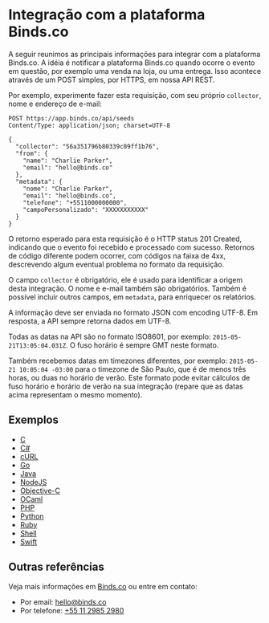 # Integração com a plataforma Binds.co

A seguir reunimos as principais informações para integrar com a plataforma Binds.co.
A idéia é notificar a plataforma Binds.co quando ocorre o evento em questão, por exemplo uma venda na loja, ou uma entrega. Isso acontece através de um POST simples, por HTTPS, em nossa API REST.

Por exemplo, experimente fazer esta requisição, com seu próprio `collector`, nome e endereço de e-mail:

```
POST https://app.binds.co/api/seeds
Content/Type: application/json; charset=UTF-8
```
```
{
  "collector": "56a351796b80339c09ff1b76",
  "from": {
    "name": "Charlie Parker",
    "email": "hello@binds.co"
  },
  "metadata": {
    "nome": "Charlie Parker",
    "email": "hello@binds.co",
    "telefone": "+5511000000000",
    "campoPersonalizado": "XXXXXXXXXXX"
  }
}
```

O retorno esperado para esta requisição é o HTTP status 201 Created, indicando que o evento foi recebido e processado com sucesso. Retornos de código diferente podem ocorrer, com códigos na faixa de 4xx, descrevendo algum eventual problema no formato da requisição.

O campo `collector` é obrigatório, ele é usado para identificar a origem desta integração. O nome e e-mail também são obrigatórios. Também é possível incluir outros campos, em `metadata`, para enriquecer os relatórios.

A informação deve ser enviada no formato JSON com encoding UTF-8. Em resposta, a API sempre retorna dados em UTF-8.

Todas as datas na API são no formato ISO8601, por exemplo:  `2015-05-21T13:05:04.031Z`. O fuso horário é sempre GMT neste formato.

Também recebemos datas em timezones diferentes, por exemplo: `2015-05-21 10:05:04 -03:00` para o timezone de São Paulo, que é de menos três horas, ou duas no horário de verão.
Este formato pode evitar cálculos de fuso horário e horário de verão na sua integração (repare que as datas acima representam o mesmo momento).

## Exemplos

- [C](./C/)
- [C#](./C#/)
- [cURL](./cURL/)
- [Go](./Go/)
- [Java](./Java/)
- [NodeJS](./NodeJS/)
- [Objective-C](./Objective-C/)
- [OCaml](./OCaml/)
- [PHP](./php/)
- [Python](./Python/)
- [Ruby](./Ruby/)
- [Shell](./Shell/)
- [Swift](./Swift/)

## Outras referências

Veja mais informações em [Binds.co](http://binds.co/) ou entre em contato:

- Por email: [hello@binds.co](mailto:hello@binds.co)
- Por telefone: [+55 11 2985 2980](tel:+551129852980)
